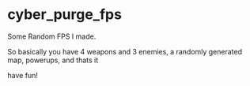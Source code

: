 # cyber_purge_fps
Some Random FPS I made.

So basically you have 4 weapons and 3 enemies, a randomly generated map, powerups, and thats it

have fun!
